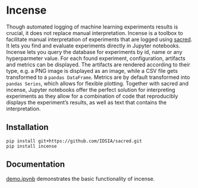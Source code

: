 # Incense

Though automated logging of machine learning experiments results is crucial, it does not replace
manual interpretation. Incense is a toolbox to facilitate manual interpretation
of experiments that are logged using [sacred](https://github.com/IDSIA/sacred). 
It lets you find and evaluate experiments directly in Jupyter
notebooks. Incense lets you query the database for
experiments by id, name or any hyperparmeter value. For each found experiment,
configuration, artifacts and metrics can be displayed. The artifacts are rendered
according to their type, e.g. a PNG image is displayed as an image, while a CSV
file gets transformed to a `pandas DataFrame`. Metrics are by default transformed
into `pandas Series`, which allows for flexible plotting. Together with sacred and incense, 
Jupyter notebooks offer the perfect solution for interpreting experiments as
they allow for a combination of code that reproducibly displays the experiment’s
results, as well as text that contains the interpretation.

## Installation

    pip install git+https://github.com/IDSIA/sacred.git
    pip install incense

## Documentation
[demo.ipynb](demo.ipynb) demonstrates the basic functionality of incense.